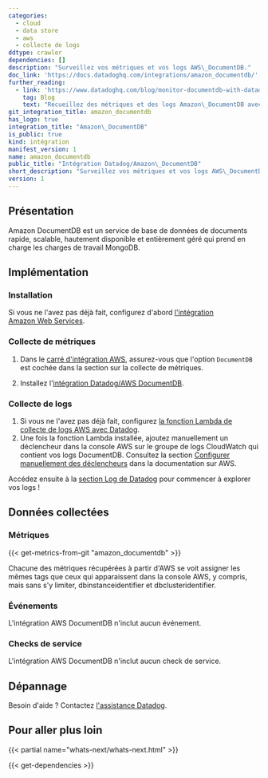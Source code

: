 ```yaml
---
categories:
  - cloud
  - data store
  - aws
  - collecte de logs
ddtype: crawler
dependencies: []
description: "Surveillez vos métriques et vos logs AWS\_DocumentDB."
doc_link: 'https://docs.datadoghq.com/integrations/amazon_documentdb/'
further_reading:
  - link: 'https://www.datadoghq.com/blog/monitor-documentdb-with-datadog/'
    tag: Blog
    text: "Recueillez des métriques et des logs Amazon\_DocumentDB avec Datadog"
git_integration_title: amazon_documentdb
has_logo: true
integration_title: "Amazon\_DocumentDB"
is_public: true
kind: intégration
manifest_version: 1
name: amazon_documentdb
public_title: "Intégration Datadog/Amazon\_DocumentDB"
short_description: "Surveillez vos métriques et vos logs AWS\_DocumentDB."
version: 1
---
```

## Présentation

Amazon DocumentDB est un service de base de données de documents rapide, scalable, hautement disponible et entièrement géré qui prend en charge les charges de travail MongoDB.

## Implémentation
### Installation

Si vous ne l'avez pas déjà fait, configurez d'abord [l'intégration Amazon Web Services][1].

### Collecte de métriques

1. Dans le [carré d'intégration AWS][2], assurez-vous que l'option `DocumentDB` est cochée dans la section sur la collecte de métriques.

2. Installez l'[intégration Datadog/AWS DocumentDB][3].

### Collecte de logs

1. Si vous ne l'avez pas déjà fait, configurez [la fonction Lambda de collecte de logs AWS avec Datadog][4].
2. Une fois la fonction Lambda installée, ajoutez manuellement un déclencheur dans la console AWS sur le groupe de logs CloudWatch qui contient vos logs DocumentDB. 
Consultez la section [Configurer manuellement des déclencheurs][5] dans la documentation sur AWS.

Accédez ensuite à la [section Log de Datadog][6] pour commencer à explorer vos logs !

## Données collectées
### Métriques
{{< get-metrics-from-git "amazon_documentdb" >}}


Chacune des métriques récupérées à partir d'AWS se voit assigner les mêmes tags que ceux qui apparaissent dans la console AWS, y compris, mais sans s'y limiter, dbinstanceidentifier et dbclusteridentifier.

### Événements
L'intégration AWS DocumentDB n'inclut aucun événement.

### Checks de service
L'intégration AWS DocumentDB n'inclut aucun check de service.

## Dépannage
Besoin d'aide ? Contactez [l'assistance Datadog][8].

## Pour aller plus loin

{{< partial name="whats-next/whats-next.html" >}}

[1]: https://docs.datadoghq.com/fr/integrations/amazon_web_services
[2]: https://app.datadoghq.com/account/settings#integrations/amazon_web_services
[3]: https://app.datadoghq.com/account/settings#integrations/amazon_documentdb
[4]: https://docs.datadoghq.com/fr/integrations/amazon_web_services/#create-a-new-lambda-function
[5]: https://docs.datadoghq.com/fr/integrations/amazon_web_services/#manually-setup-triggers
[6]: https://app.datadoghq.com/logs
[7]: https://github.com/DataDog/dogweb/blob/prod/integration/amazon_documentdb/amazon_documentdb_metadata.csv
[8]: https://docs.datadoghq.com/fr/help


{{< get-dependencies >}}